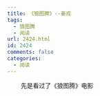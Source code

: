 ```yaml
---
title: 《狼图腾》--姜戎
tags:
  - 狼图腾
  - 阅读
url: 2424.html
id: 2424
comments: false
categories:
  - 阅读
---
```


        先是看过了《狼图腾》电影